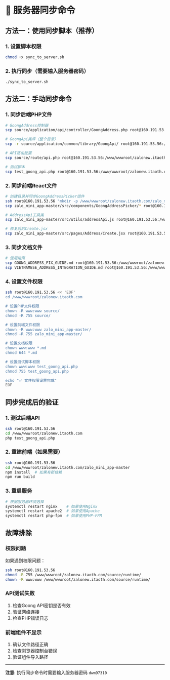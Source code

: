 # 🚀 服务器同步命令

## 方法一：使用同步脚本（推荐）

### 1. 设置脚本权限
```bash
chmod +x sync_to_server.sh
```

### 2. 执行同步（需要输入服务器密码）
```bash
./sync_to_server.sh
```

## 方法二：手动同步命令

### 1. 同步后端PHP文件

```bash
# GoongAddress控制器
scp source/application/api/controller/GoongAddress.php root@160.191.53.56:/www/wwwroot/zalonew.itaoth.com/source/application/api/controller/

# GoongApi类库（整个目录）
scp -r source/application/common/library/GoongApi/ root@160.191.53.56:/www/wwwroot/zalonew.itaoth.com/source/application/common/library/

# API路由配置
scp source/route/api.php root@160.191.53.56:/www/wwwroot/zalonew.itaoth.com/source/route/

# 测试脚本
scp test_goong_api.php root@160.191.53.56:/www/wwwroot/zalonew.itaoth.com/
```

### 2. 同步前端React文件

```bash
# 创建目录并同步GoongAddressPicker组件
ssh root@160.191.53.56 "mkdir -p /www/wwwroot/zalonew.itaoth.com/zalo_mini_app-master/src/components/GoongAddressPicker"
scp zalo_mini_app-master/src/components/GoongAddressPicker/* root@160.191.53.56:/www/wwwroot/zalonew.itaoth.com/zalo_mini_app-master/src/components/GoongAddressPicker/

# AddressApi工具类
scp zalo_mini_app-master/src/utils/addressApi.js root@160.191.53.56:/www/wwwroot/zalonew.itaoth.com/zalo_mini_app-master/src/utils/

# 修复后的Create.jsx
scp zalo_mini_app-master/src/pages/Address/Create.jsx root@160.191.53.56:/www/wwwroot/zalonew.itaoth.com/zalo_mini_app-master/src/pages/Address/
```

### 3. 同步文档文件

```bash
# 使用指南
scp GOONG_ADDRESS_FIX_GUIDE.md root@160.191.53.56:/www/wwwroot/zalonew.itaoth.com/
scp VIETNAMESE_ADDRESS_INTEGRATION_GUIDE.md root@160.191.53.56:/www/wwwroot/zalonew.itaoth.com/
```

### 4. 设置文件权限

```bash
ssh root@160.191.53.56 << 'EOF'
cd /www/wwwroot/zalonew.itaoth.com

# 设置PHP文件权限
chown -R www:www source/
chmod -R 755 source/

# 设置前端文件权限  
chown -R www:www zalo_mini_app-master/
chmod -R 755 zalo_mini_app-master/

# 设置文档权限
chown www:www *.md
chmod 644 *.md

# 设置测试脚本权限
chown www:www test_goong_api.php
chmod 755 test_goong_api.php

echo "✅ 文件权限设置完成"
EOF
```

## 同步完成后的验证

### 1. 测试后端API
```bash
ssh root@160.191.53.56
cd /www/wwwroot/zalonew.itaoth.com
php test_goong_api.php
```

### 2. 重建前端（如果需要）
```bash
ssh root@160.191.53.56
cd /www/wwwroot/zalonew.itaoth.com/zalo_mini_app-master
npm install  # 如果有新依赖
npm run build
```

### 3. 重启服务
```bash
# 根据服务器环境选择
systemctl restart nginx    # 如果使用Nginx
systemctl restart apache2  # 如果使用Apache
systemctl restart php-fpm  # 如果使用PHP-FPM
```

## 故障排除

### 权限问题
如果遇到权限问题：
```bash
ssh root@160.191.53.56
chmod -R 755 /www/wwwroot/zalonew.itaoth.com/source/runtime/
chown -R www:www /www/wwwroot/zalonew.itaoth.com/source/runtime/
```

### API测试失败
1. 检查Goong API密钥是否有效
2. 验证网络连接
3. 检查PHP错误日志

### 前端组件不显示
1. 确认文件路径正确
2. 检查浏览器控制台错误
3. 验证组件导入路径

---

**注意**: 执行同步命令时需要输入服务器密码 `dwm97310`